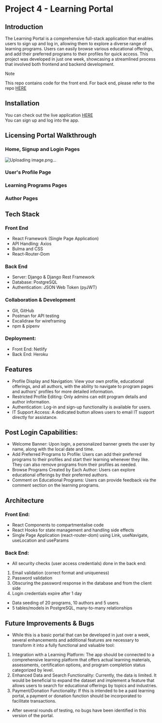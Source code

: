 # Project 4 - Learning Portal

## Introduction
The Learning Portal is a comprehensive full-stack application that enables users to sign up and log in, allowing them to explore a diverse range of learning programs. Users can easily browse various educational offerings, and add their preferred programs to their profiles for quick access. This project was developed in just one week, showcasing a streamlined process that involved both frontend and backend development. 


> [!NOTE] 
> This repo contains code for the front end. For back end, please refer to the repo [HERE](https://github.com/normanKL/LMS-Project-4-Backend)


## Installation

You can check out the live application [HERE](https://lms-project-4-client.netlify.app/) <br/>
You can sign up and log into the app.


## Licensing Portal Walkthrough 

   ### Home, Signup and Login Pages
![Uploading image.png…]()


  ### User's Profile Page


   ### Learning Programs Pages


   ### Author Pages



 ## Tech Stack

  ### Front End
  * React Framework (Single Page Application)
  * API Handling: Axios
  * Bulma and CSS
  * React-Router-Dom
    
  ### Back End
  * Server: Django & Django Rest Framework
  * Database: PostgreSQL
  * Authentication: JSON Web Token (pyJWT)
    
  ### Collaboration & Development
  * Git, GitHub
  * Postman for API testing
  * Excalidraw for wireframing
  * npm & pipenv
    
  ### Deployment:
  * Front End: Netlify
  * Back End: Heroku

    
## Features

* Profile Display and Navigation: View your own profile, educational offerings, and all authors, with the ability to navigate to program pages and authors' profiles for more detailed information.
* Restricted Profile Editing: Only admins can edit program details and author information.
* Authentication: Log-in and sign-up functionality is available for users.
* IT Support Access: A dedicated button allows users to email IT support directly for assistance.

## Post Login Capabilities:

* Welcome Banner: Upon login, a personalized banner greets the user by name, along with the local date and time.
* Add Preferred Programs to Profile: Users can add their preferred programs to their profiles and start their learning whenever they like. They can also remove programs from their profiles as needed.
* Browse Programs Created by Each Author: Users can explore educational offerings by their preferred authors.
* Comment on Educational Programs: Users can provide feedback via the comment section on the learning programs.


## Architecture

### Front End:
* React Components to compartmentalise code
* React Hooks for state management and handling side effects
* Single Page Application (react-router-dom) using Link, useNavigate, useLocation and useParams

### Back End:
* All security checks (user access credentials) done in the back end: <br/>
1. Email validation (correct format and uniqueness) <br/>
2. Password validation <br/>
3. Obscuring the password response in the database and from the client side <br/>
4. Login credentials expire after 1 day <br/>
* Data seeding of 20 programs, 10 authors and 5 users.
* 5 tables/models in PostgreSQL, many-to-many relationships


## Future Improvements & Bugs
* While this is a basic portal that can be developed in just over a week, several enhancements and additional features are necessary to transform it into a fully functional and valuable tool: <br/>
1. Integration with a Learning Platform: The app should be connected to a comprehensive learning platform that offers actual learning materials, assessments, certification options, and program completion status categorized by level. <br/>
2. Enhanced Data and Search Functionality: Currently, the data is limited. It would be beneficial to expand the dataset and implement a feature that allows users to search for educational offerings by topics and industries. <br/>
3. Payment/Donation Functionality: If this is intended to be a paid learning portal, a payment or donation function should be incorporated to facilitate transactions. <br/>

* After several rounds of testing, no bugs have been identified in this version of the portal.
